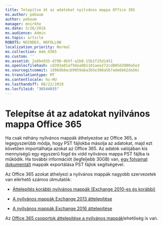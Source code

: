 ```yaml
---
title: Telepítse át az adatokat nyilvános mappa Office 365
ms.author: pebaum
author: pebaum
manager: mnirkhe
ms.date: 3/26/2018
ms.audience: Admin
ms.topic: article
ROBOTS: NOINDEX, NOFOLLOW
localization_priority: Normal
ms.collection: Adm_O365
ms.custom: ''
ms.assetid: 2a9be935-d798-4b5f-a1b8-15b1f25d1451
ms.openlocfilehash: cd393a01af9daa881101aee272cd805d3900a5e3
ms.sourcegitcommit: 1d98db8acb9959aba3b5e308a567ade6b62da56c
ms.translationtype: MT
ms.contentlocale: hu-HU
ms.lasthandoff: 08/22/2019
ms.locfileid: "36544035"
---
```

# <a name="migrate-public-folder-data-to-office-365"></a>Telepítse át az adatokat nyilvános mappa Office 365

Ha csak néhány nyilvános mappák áthelyezése az Office 365, a legegyszerűbb módja, hogy PST fájlokba másolja az adatokat, majd ezt követően importálhatja azokat az Office 365. Az adatok valójában kis mennyiségű egy egyszerű fogd és vidd nyilvános mappa PST fájlba is működik. Ha további információt (legfeljebb 30GB) van, [egy folyamat dokumentált](https://technet.microsoft.com/library/dn874017%28v=exchg.150%29.aspx#PSTMigrate) mappák exportálása PST fájlok segítségével. 
  
Az Office 365 azokat áthelyezi a nyilvános mappák nagyobb szervezetek van elérhető számos útmutatók:
  
- [Áttelepítés korábbi nyilvános mappák (Exchange 2010-es és korábbi)](https://technet.microsoft.com/library/dn874017%28v=exchg.150%29.aspx)
    
- [A nyilvános mappák Exchange 2013 áttelepítése](https://technet.microsoft.com/library/mt798260%28v=exchg.150%29.aspx)
    
- [A nyilvános mappák Exchange 2016 áttelepítése](https://technet.microsoft.com/library/mt798260%28v=exchg.160%29.aspx)
    
Az [Office 365 csoportok áttelepítése a nyilvános mappák](https://technet.microsoft.com/library/mt843872%28v=exchg.150%29.aspx)lehetőség is van.
  

